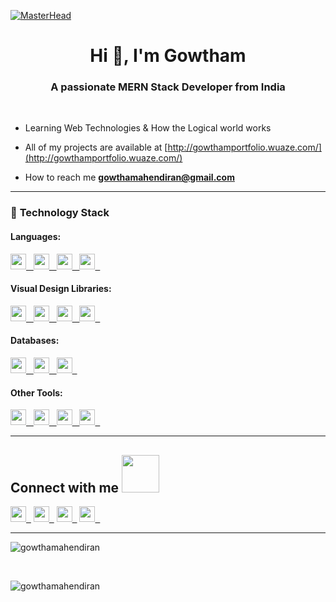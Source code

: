 [![MasterHead](https://user-images.githubusercontent.com/80781196/190216139-7697aa5a-c9a0-4bd6-80bf-3aca76a2e1c8.gif)](https://rishavchanda.io)

<h1 align="center">Hi 👋, I'm Gowtham</h1>
<h3 align="center">A passionate MERN Stack Developer from India</h3>

<br >

- Learning Web Technologies & How the Logical world works

- All of my projects are available at [http://gowthamportfolio.wuaze.com/](http://gowthamportfolio.wuaze.com/)

- How to reach me **gowthamahendiran@gmail.com**


---


### 🔭 **Technology Stack**

#### **Languages**:

<a href="https://developer.mozilla.org/en-US/docs/Web/JavaScript"> 
<img height=25 src="https://img.shields.io/badge/JavaScript-323330?style=for-the-badge&logo=javascript&logoColor=F7DF1E">&nbsp;&nbsp;
</a>
<a href="https://reactjs.org/docs/getting-started.html">
<img height=25 src="https://img.shields.io/badge/react-%2320232a.svg?style=for-the-badge&logo=react&logoColor=%2361DAFB">&nbsp;&nbsp;
</a>
<a href="http://expressjs.com/en/starter/installing.html">
<img height=25 src="https://img.shields.io/badge/express.js-%23404d59.svg?style=for-the-badge&logo=express&logoColor=%2361DAFB">&nbsp;&nbsp;
</a>
<a href="https://nodejs.org/en/">
<img height=25 src="https://img.shields.io/badge/node.js-6DA55F?style=for-the-badge&logo=node.js&logoColor=white">&nbsp;&nbsp;
</a>

#### **Visual Design Libraries**:

<a href="https://tailwindcss.com/docs/installation">
<img height=25 src="https://img.shields.io/badge/tailwindcss-%23404d59.svg?style=for-the-badge&logo=tailwindcss&logoColor=%2361DAFB">&nbsp;&nbsp;
</a>
<a href="https://developer.mozilla.org/en-US/docs/Web/CSS">
<img height=25 src="https://img.shields.io/badge/CSS-%23404d59.svg?style=for-the-badge&logo=css3&logoColor=%2361DAFB">&nbsp;&nbsp;
</a>
<a href="https://mui.com/">
<img height=25 src="https://img.shields.io/badge/MUI-%230081CB.svg?style=for-the-badge&logo=mui&logoColor=white">&nbsp;&nbsp;
</a>
<a href="https://styled-components.com/docs">
<img height=25 src="https://img.shields.io/badge/styled--components-DB7093?style=for-the-badge&logo=styled-components&logoColor=white">&nbsp;&nbsp;
</a>

#### **Databases**:

<a href="https://learn.microsoft.com/en-us/sql/sql-server/?view=sql-server-ver16">
<img height=25 src="https://img.shields.io/badge/Microsoft%20SQL%20Sever-CC2927?style=for-the-badge&logo=microsoft%20sql%20server&logoColor=white">&nbsp;&nbsp;
</a>
<a href="https://www.mongodb.com/docs/manual/introduction/">
<img height=25 src="https://img.shields.io/badge/MongoDB-%234ea94b.svg?style=for-the-badge&logo=mongodb&logoColor=white">&nbsp;&nbsp;
</a>
<a href="https://dev.mysql.com/doc/">
<img height=25 src="https://img.shields.io/badge/mysql-%2300f.svg?style=for-the-badge&logo=mysql&logoColor=white">&nbsp;&nbsp;
</a>

#### **Other Tools**:

<a href="https://wordpress.org/documentation/">
<img height=25 src="https://img.shields.io/badge/WordPress-21759B?style=for-the-badge&logo=wordpress&logoColor=white">&nbsp;&nbsp;
</a>
<a href="https://learn.microsoft.com/en-us/power-apps/">
<img height=25 src="https://img.shields.io/badge/Power%20Apps-8a00c2?style=for-the-badge&logo=powerapps&logoColor=white">&nbsp;&nbsp;
</a>
<a href="https://help.figma.com/hc/en-us">
<img height=25 src="https://img.shields.io/badge/Figma-F07857?style=for-the-badge&logo=figma&logoColor=white">&nbsp;&nbsp;
</a>
<a href="https://www.canva.com/docs/">
<img height=25 src="https://img.shields.io/badge/Canva-43a5be?style=for-the-badge&logo=canva&logoColor=white">&nbsp;&nbsp;
</a>


---

## Connect with me <img src="https://media.giphy.com/media/LnQjpWaON8nhr21vNW/giphy.gif" width="60">


<a href="https://github.com/Gowthamahendiran"><img height=25 src="https://img.shields.io/badge/GitHub-100000?style=for-the-badge&logo=github&logoColor=white">&nbsp;&nbsp;</a>
<a href="mailto:contact.gowthamahendiran@gmail.com"><img height=25 src="https://img.shields.io/badge/Gmail-D14836?style=for-the-badge&logo=gmail&logoColor=white">&nbsp;&nbsp;</a>
<a href="https://www.linkedin.com/in/gowtham-mahendiran/"><img height=25 src="https://img.shields.io/badge/LinkedIn-0077B5?style=for-the-badge&logo=linkedin&logoColor=white">&nbsp;&nbsp;</a>
<a href="https://instagram.com/gowthammahi_"><img height=25 src="https://img.shields.io/badge/Instagram-d10fb1?style=for-the-badge&logo=instagram&logoColor=white">&nbsp;&nbsp;</a>


---

<p align="left"> <img src="https://komarev.com/ghpvc/?username=gowthamahendiran&label=Total%20Visitor&color=0e75b6&style=flat" alt="gowthamahendiran" /> </p>

<br>
<p><img align="center" src="https://github-readme-stats.vercel.app/api/top-langs?username=gowthamahendiran&show_icons=true&locale=en&layout=compact" alt="gowthamahendiran" /></p>
